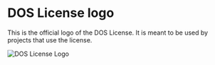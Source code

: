 # DOS License logo

This is the official logo of the DOS License. It is meant to be used by projects that use the license.


![DOS License Logo]()
